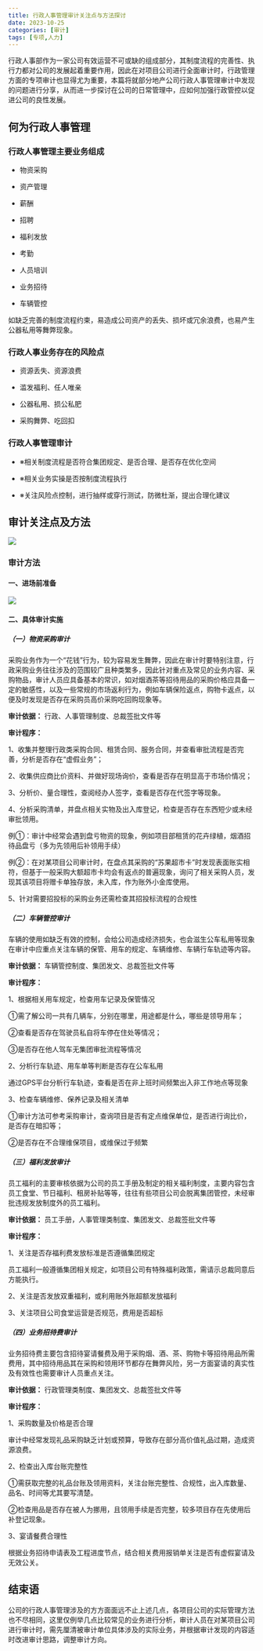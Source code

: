 ```yaml
---
title: 行政人事管理审计关注点与方法探讨
date: 2023-10-25
categories: [审计]
tags: [专项,人力]
---
```

行政人事部作为一家公司有效运营不可或缺的组成部分，其制度流程的完善性、执行力都对公司的发展起着重要作用，因此在对项目公司进行全面审计时，行政管理方面的专项审计也显得尤为重要，本篇将就部分地产公司行政人事管理审计中发现的问题进行分享，从而进一步探讨在公司的日常管理中，应如何加强行政管控以促进公司的良性发展。

## 何为行政人事管理

### 行政人事管理主要业务组成

- 物资采购

- 资产管理

- 薪酬

- 招聘

- 福利发放

- 考勤

- 人员培训

- 业务招待

- 车辆管控

如缺乏完善的制度流程约束，易造成公司资产的丢失、损坏或冗余浪费，也易产生公器私用等舞弊现象。


### 行政人事业务存在的风险点

- 资源丢失、资源浪费

- 滥发福利、任人唯亲

- 公器私用、损公私肥

- 采购舞弊、吃回扣


### 行政人事管理审计

- ※相关制度流程是否符合集团规定、是否合理、是否存在优化空间

- ※相关业务实操是否按制度流程执行

- ※关注风险点控制，进行抽样或穿行测试，防微杜渐，提出合理化建议

## 审计关注点及方法

![](https://img.richfan.site/audit/专项审计指南/行政人事管理审计关注点与方法探讨/​行政人事管理审计关注点与方法探讨_1.png)

### 审计方法

#### 一、进场前准备

![](https://img.richfan.site/audit/专项审计指南/行政人事管理审计关注点与方法探讨/​行政人事管理审计关注点与方法探讨_2.png)

#### 二、具体审计实施

##### （一）物资采购审计

采购业务作为一个“花钱”行为，较为容易发生舞弊，因此在审计时要特别注意，行政采购业务往往涉及的范围较广且种类繁多，因此针对重点及常见的业务内容、采购物品，审计人员应具备基本的常识，如对烟酒茶等招待用品的采购价格应具备一定的敏感性，以及一些常规的市场返利行为，例如车辆保险返点，购物卡返点，以便及时发现是否存在采购员高价采购吃回购现象等。

**审计依据：** 行政、人事管理制度、总裁签批文件等

**审计程序：**

1、收集并整理行政类采购合同、租赁合同、服务合同，并查看审批流程是否完善，分析是否存在“虚假业务”；

2、收集供应商比价资料、并做好现场询价，查看是否存在明显高于市场价情况；

3、分析价、量合理性，查阅经办人签字，查看是否存在代签字等现象。

4、分析采购清单，并盘点相关实物及出入库登记，检查是否存在东西短少或未经审批领用。

例①：审计中经常会遇到盘亏物资的现象，例如项目部租赁的花卉绿植，烟酒招待品盘亏（多为先领用后补领用手续）

例②：在对某项目公司审计时，在盘点其采购的“苏果超市卡”时发现表面账实相符，但基于一般采购大额超市卡均会有返点的普遍现象，询问了相关采购人员，发现其该项目将赠卡单独存放，未入库，作为账外小金库使用。

5、针对需要招投标的采购业务还需检查其招投标流程的合规性

##### （二）车辆管控审计

车辆的使用如缺乏有效的控制，会给公司造成经济损失，也会滋生公车私用等现象在审计中应重点关注车辆的保管、用车的规定、车辆维修、车辆行车轨迹等内容。

**审计依据：** 车辆管控制度、集团发文、总裁签批文件等

**审计程序：**

1、根据相关用车规定，检查用车记录及保管情况

①需了解公司一共有几辆车，分别在哪里，用途都是什么，哪些是领导用车；

②查看是否存在驾驶员私自将车停在住处等情况；

③是否存在他人驾车无集团审批流程等情况

2、分析行车轨迹、用车单等判断是否存在公车私用

通过GPS平台分析行车轨迹，查看是否在非上班时间频繁出入非工作地点等现象

3、检查车辆维修、保养记录及相关清单

①审计方法可参考采购审计，查询项目是否有定点维保单位，是否进行询比价，是否存在暗扣等；

②是否存在不合理维保项目，或维保过于频繁

##### （三）福利发放审计

员工福利的主要审核依据为公司的员工手册及制定的相关福利制度，主要内容包含员工食堂、节日福利、租房补贴等等，往往有些项目公司会脱离集团管控，未经审批违规发放制度外的员工福利。

**审计依据：** 员工手册，人事管理类制度、集团发文、总裁签批文件等

**审计程序：**

1、关注是否存福利费发放标准是否遵循集团规定

员工福利一般遵循集团相关规定，如项目公司有特殊福利政策，需请示总裁同意后方能执行。

2、关注是否发放双重福利，或利用账外账超额发放福利

3、关注项目公司食堂运营是否规范，费用是否超标

##### （四）业务招待费审计

业务招待费主要包含招待宴请餐费及用于采购烟、酒、茶、购物卡等招待用品所需费用，其中招待用品其在采购和领用环节都存在舞弊风险，另一方面宴请的真实性及有效性也需要审计人员重点关注。

**审计依据：** 行政管理类制度、集团发文、总裁签批文件等

**审计程序：**

1、采购数量及价格是否合理

审计中经常发现礼品采购缺乏计划或预算，导致存在部分高价值礼品过期，造成资源浪费。

2、检查出入库台账完整性

①需获取完整的礼品台账及领用资料，关注台账完整性、合规性，出入库数量、品名、时间等尤其要写清楚。

②检查用品是否存在被人为挪用，且领用手续是否完整，较多项目存在先使用后补登记现象。

3、宴请餐费合理性

根据业务招待申请表及工程进度节点，结合相关费用报销单关注是否有虚假宴请及无效公关。

## 结束语

公司的行政人事管理涉及的方方面面远不止上述几点，各项目公司的实际管理方法也不尽相同，这里仅例举几点比较常见的业务进行分析，审计人员在对某项目公司进行审计时，需先厘清被审计单位具体涉及的实际业务，并根据审计发现的内容适时改进审计思路，调整审计方向。
